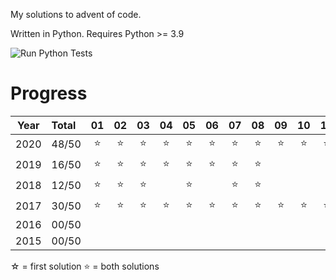 My solutions to advent of code.

Written in Python. Requires Python >= 3.9

![Run Python Tests](https://github.com/Sebaestschjin/advent-of-code/workflows/Run%20Python%20Tests/badge.svg)

# Progress

| Year | Total | 01  | 02  | 03  | 04  | 05  | 06  | 07  | 08  | 09  | 10  | 11  | 12  | 13  | 14  | 15  | 16  | 17  | 18  | 19  | 20  | 21  | 22  | 23  | 24  | 25  |
|:----:|:------|:---:|:---:|:---:|:---:|:---:|:---:|:---:|:---:|:---:|:---:|:---:|:---:|:---:|:---:|:---:|:---:|:---:|:---:|:---:|:---:|:---:|:---:|:---:|:---:|:---:|
| 2020 | 48/50 | ⭐  | ⭐  | ⭐ | ⭐  | ⭐  | ⭐ | ⭐  | ⭐  | ⭐ | ⭐  | ⭐ | ⭐  | ⭐  | ⭐ | ⭐  | ⭐  | ⭐ | ⭐  | ⭐  | ⭐ | ⭐ | ⭐  | ⭐  | ⭐  |
| 2019 | 16/50 | ⭐  | ⭐  | ⭐ | ⭐  | ⭐  | ⭐ | ⭐  | ⭐  |     |     |     |     |     |     |     |     |     |     |     |     |     |     |     |     |     |
| 2018 | 12/50 | ⭐   | ⭐   | ⭐  |     | ⭐   |     | ⭐   | ⭐  |     |     |     |     |     |     |     |     |     |     |     |     |     |     |     |     |     |
| 2017 | 30/50 | ⭐   | ⭐   | ⭐  | ⭐   | ⭐   | ⭐  | ⭐   | ⭐   | ⭐  | ⭐   | ⭐   | ⭐  | ☆   |     | ⭐   | ☆   |     | ⭐  |     |     |     |     |     |     |     |
| 2016 | 00/50 |     |     |     |     |     |     |     |     |     |     |     |     |     |     |     |     |     |     |     |     |     |     |     |     |     |
| 2015 | 00/50 |     |     |     |     |     |     |     |     |     |     |     |     |     |     |     |     |     |     |     |     |     |     |     |     |     |

☆ = first solution
⭐ = both solutions
